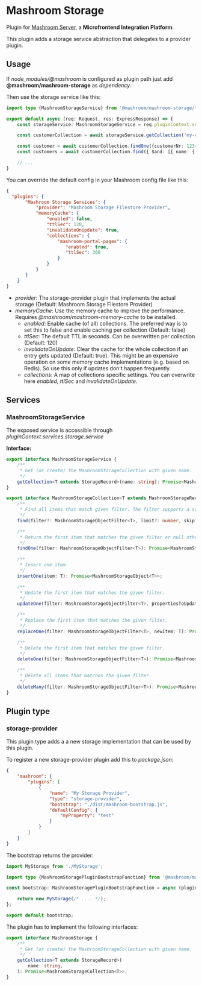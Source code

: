 
# Mashroom Storage

Plugin for [Mashroom Server](https://www.mashroom-server.com), a **Microfrontend Integration Platform**.

This plugin adds a storage service abstraction that delegates to a provider plugin.

## Usage

If *node_modules/@mashroom* is configured as plugin path just add **@mashroom/mashroom-storage** as *dependency*.

Then use the storage service like this:

```ts
import type {MashroomStorageService} from '@mashroom/mashroom-storage/type-definitions';

export default async (req: Request, res: ExpressResponse) => {
    const storageService: MashroomStorageService = req.pluginContext.services.storage.service;

    const customerCollection = await storageService.getCollection('my-collection');

    const customer = await customerCollection.findOne({customerNr: 1234567});
    const customers = await customerCollection.find({ $and: [{ name: { $regex: 'jo.*' } }, { visits: { $gt: 10 } }], 20, 10, { visits: 'desc' });

    // ...
}
```

You can override the default config in your Mashroom config file like this:

```json
{
  "plugins": {
       "Mashroom Storage Services": {
           "provider": "Mashroom Storage Filestore Provider",
           "memoryCache": {
               "enabled": false,
               "ttlSec": 120,
               "invalidateOnUpdate": true,
               "collections": {
                   "mashroom-portal-pages": {
                      "enabled": true,
                      "ttlSec": 300
                   }
               }
           }
       }
    }
}
```

 * _provider_: The storage-provider plugin that implements the actual storage (Default: Mashroom Storage Filestore Provider)
 * _memoryCache_: Use the memory cache to improve the performance. Requires *@mashroom/mashroom-memory-cache* to be installed.
     * _enabled_: Enable cache (of all) collections. The preferred way is to set this to false and enable caching per collection (Default: false)
     * _ttlSec_: The default TTL in seconds. Can be overwritten per collection (Default: 120)
     + _invalidateOnUpdate_: Clear the cache for the whole collection if an entry gets updated (Default: true).
       This might be an expensive operation on some memory cache implementations (e.g. based on Redis). So use this only
       if updates don't happen frequently.
     * _collections_: A map of collections specific settings. You can overwrite here _enabled_, _ttlSec_ and _invalidateOnUpdate_.

## Services

### MashroomStorageService

The exposed service is accessible through _pluginContext.services.storage.service_

**Interface:**

```ts
export interface MashroomStorageService {
    /**
     * Get (or create) the MashroomStorageCollection with given name.
     */
    getCollection<T extends StorageRecord>(name: string): Promise<MashroomStorageCollection<T>>;
}

export interface MashroomStorageCollection<T extends MashroomStorageRecord> {
    /**
     * Find all items that match given filter. The filter supports a subset of Mongo's filter operations (like $gt, $regex, ...).
     */
    find(filter?: MashroomStorageObjectFilter<T>, limit?: number, skip?: number, sort?: MashroomStorageSort<T>): Promise<MashroomStorageSearchResult<T>>;

    /**
     * Return the first item that matches the given filter or null otherwise.
     */
    findOne(filter: MashroomStorageObjectFilter<T>): Promise<MashroomStorageObject<T> | null | undefined>;

    /**
     * Insert one item
     */
    insertOne(item: T): Promise<MashroomStorageObject<T>>;

    /**
     * Update the first item that matches the given filter.
     */
    updateOne(filter: MashroomStorageObjectFilter<T>, propertiesToUpdate: Partial<MashroomStorageObject<T>>): Promise<MashroomStorageUpdateResult>;

    /**
     * Replace the first item that matches the given filter.
     */
    replaceOne(filter: MashroomStorageObjectFilter<T>, newItem: T): Promise<MashroomStorageUpdateResult>;

    /**
     * Delete the first item that matches the given filter.
     */
    deleteOne(filter: MashroomStorageObjectFilter<T>): Promise<MashroomStorageDeleteResult>;

    /**
     * Delete all items that matches the given filter.
     */
    deleteMany(filter: MashroomStorageObjectFilter<T>): Promise<MashroomStorageDeleteResult>;
}
```

## Plugin type

### storage-provider

This plugin type adds a a new storage implementation that can be used by this plugin.

To register a new storage-provider plugin add this to _package.json_:

```json
{
    "mashroom": {
        "plugins": [
            {
                "name": "My Storage Provider",
                "type": "storage-provider",
                "bootstrap": "./dist/mashroom-bootstrap.js",
                "defaultConfig": {
                    "myProperty": "test"
                }
            }
        ]
    }
}
```

The bootstrap returns the provider:

```ts
import MyStorage from './MyStorage';

import type {MashroomStoragePluginBootstrapFunction} from '@mashroom/mashroom-storage/type-definitions';

const bootstrap: MashroomStoragePluginBootstrapFunction = async (pluginName, pluginConfig, pluginContextHolder) => {

    return new MyStorage(/* .... */);
};

export default bootstrap;
```

The plugin has to implement the following interfaces:

```ts
export interface MashroomStorage {
    /**
     * Get (or create) the MashroomStorageCollection with given name.
     */
    getCollection<T extends StorageRecord>(
        name: string,
    ): Promise<MashroomStorageCollection<T>>;
}
```

